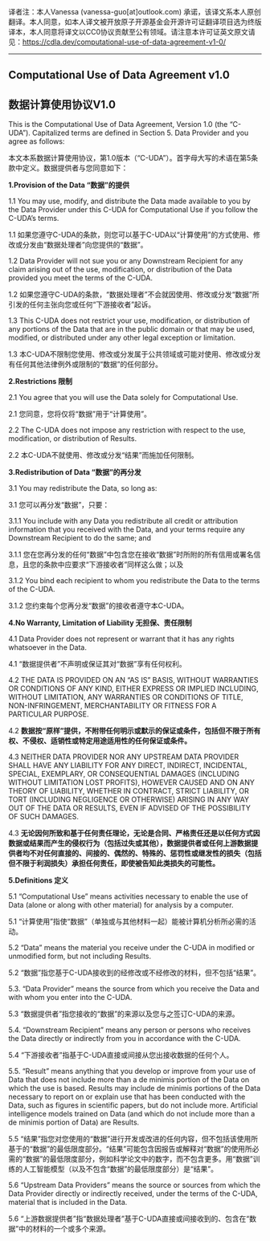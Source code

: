 译者注：本人Vanessa (vanessa-guo[at]outlook.com) 承诺，该译文系本人原创翻译。本人同意，如本人译文被开放原子开源基金会开源许可证翻译项目选为终版译本，本人同意将译文以CC0协议贡献至公有领域。请注意本许可证英文原文请见：https://cdla.dev/computational-use-of-data-agreement-v1-0/

__________________________________________

## **Computational Use of Data Agreement v1.0**
## **数据计算使用协议V1.0**

This is the Computational Use of Data Agreement, Version 1.0 (the “C-UDA”). Capitalized terms are defined in Section 5. Data Provider and you agree as follows:

本文本系数据计算使用协议，第1.0版本（“C-UDA”）。首字母大写的术语在第5条款中定义。数据提供者与您同意如下：

**1.Provision of the Data “数据”的提供**

1.1 You may use, modify, and distribute the Data made available to you by the Data Provider under this C-UDA for Computational Use if you follow the C-UDA’s terms.

1.1 如果您遵守C-UDA的条款，则您可以基于C-UDA以“计算使用”的方式使用、修改或分发由“数据处理者”向您提供的“数据”。

1.2 Data Provider will not sue you or any Downstream Recipient for any claim arising out of the use, modification, or distribution of the Data provided you meet the terms of the C-UDA.

1.2 如果您遵守C-UDA的条款，“数据处理者”不会就因使用、修改或分发“数据”所引发的任何主张向您或任何“下游接收者”起诉。

1.3 This C-UDA does not restrict your use, modification, or distribution of any portions of the Data that are in the public domain or that may be used, modified, or distributed under any other legal exception or limitation.

1.3 本C-UDA不限制您使用、修改或分发属于公共领域或可能对使用、修改或分发有任何其他法律例外或限制的“数据”的任何部分。

**2.Restrictions 限制**

2.1 You agree that you will use the Data solely for Computational Use.

2.1 您同意，您将仅将“数据”用于“计算使用”。

2.2 The C-UDA does not impose any restriction with respect to the use, modification, or distribution of Results.

2.2 本C-UDA不就使用、修改或分发“结果”而施加任何限制。

**3.Redistribution of Data “数据”的再分发**

3.1  You may redistribute the Data, so long as:

3.1 您可以再分发“数据”，只要：

3.1.1 You include with any Data you redistribute all credit or attribution information that you received with the Data, and your terms require any Downstream Recipient to do the same; and

3.1.1 您在您再分发的任何“数据”中包含您在接收“数据”时所附的所有信用或署名信息，且您的条款中应要求“下游接收者”同样这么做；以及

3.1.2 You bind each recipient to whom you redistribute the Data to the terms of the C-UDA.

3.1.2 您约束每个您再分发“数据”的接收者遵守本C-UDA。

**4.No Warranty, Limitation of Liability 无担保、责任限制**

4.1 Data Provider does not represent or warrant that it has any rights whatsoever in the Data.

4.1 “数据提供者”不声明或保证其对“数据”享有任何权利。

4.2 THE DATA IS PROVIDED ON AN “AS IS” BASIS, WITHOUT WARRANTIES OR CONDITIONS OF ANY KIND, EITHER EXPRESS OR IMPLIED INCLUDING, WITHOUT LIMITATION, ANY WARRANTIES OR CONDITIONS OF TITLE, NON-INFRINGEMENT, MERCHANTABILITY OR FITNESS FOR A PARTICULAR PURPOSE.

4.2 **数据按“原样”提供，不附带任何明示或默示的保证或条件，包括但不限于所有权、不侵权、适销性或特定用途适用性的任何保证或条件。**

4.3 NEITHER DATA PROVIDER NOR ANY UPSTREAM DATA PROVIDER SHALL HAVE ANY LIABILITY FOR ANY DIRECT, INDIRECT, INCIDENTAL, SPECIAL, EXEMPLARY, OR CONSEQUENTIAL DAMAGES (INCLUDING WITHOUT LIMITATION LOST PROFITS), HOWEVER CAUSED AND ON ANY THEORY OF LIABILITY, WHETHER IN CONTRACT, STRICT LIABILITY, OR TORT (INCLUDING NEGLIGENCE OR OTHERWISE) ARISING IN ANY WAY OUT OF THE DATA OR RESULTS, EVEN IF ADVISED OF THE POSSIBILITY OF SUCH DAMAGES.

4.3 **无论因何所致和基于任何责任理论，无论是合同、严格责任还是以任何方式因数据或结果而产生的侵权行为（包括过失或其他），数据提供者或任何上游数据提供者均不对任何直接的、间接的、偶然的、特殊的、惩罚性或继发性的损失（包括但不限于利润损失）承担任何责任，即使被告知此类损失的可能性。**

**5.Definitions 定义**

5.1 “Computational Use” means activities necessary to enable the use of Data (alone or along with other material) for analysis by a computer.

5.1 “计算使用”指使“数据”（单独或与其他材料一起）能被计算机分析所必需的活动。

5.2 “Data” means the material you receive under the C-UDA in modified or unmodified form, but not including Results.

5.2 “数据”指您基于C-UDA接收到的经修改或不经修改的材料，但不包括“结果”。

5.3. “Data Provider” means the source from which you receive the Data and with whom you enter into the C-UDA.

5.3 “数据提供者”指您接收的“数据”的来源以及您与之签订C-UDA的来源。

5.4. “Downstream Recipient” means any person or persons who receives the Data directly or indirectly from you in accordance with the C-UDA.

5.4 “下游接收者”指基于C-UDA直接或间接从您出接收数据的任何个人。

5.5. “Result” means anything that you develop or improve from your use of Data that does not include more than a de minimis portion of the Data on which the use is based. Results may include de minimis portions of the Data necessary to report on or explain use that has been conducted with the Data, such as figures in scientific papers, but do not include more. Artificial intelligence models trained on Data (and which do not include more than a de minimis portion of Data) are Results.

5.5 “结果”指您对您使用的“数据”进行开发或改进的任何内容，但不包括该使用所基于的“数据”的最低限度部分。“结果”可能包含因报告或解释对“数据”的使用所必需的“数据”的最低限度部分，例如科学论文中的数字，而不包含更多。用“数据”训练的人工智能模型（以及不包含“数据”的最低限度部分）是“结果”。

5.6 “Upstream Data Providers” means the source or sources from which the Data Provider directly or indirectly received, under the terms of the C-UDA, material that is included in the Data.

5.6 “上游数据提供者”指“数据处理者”基于C-UDA直接或间接收到的、包含在“数据”中的材料的一个或多个来源。